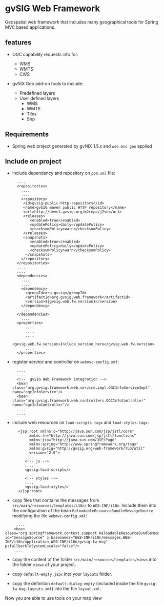 # gvSIG Web Framework
Geospatial web framework that includes many geographical tools for Spring MVC based applications.

## features

- OGC capability requests info for:
  - WMS
  - WMTS
  - CWS

- gvNIX Geo add-on tools to include:

  - Predefined layers
  - User defined layers
    - WMS
    - WMTS
    - Tiles
    - Shp


## Requirements

- Spring web project generated by gvNIX 1.5.x and `web mvc geo` applied

## Include on project

- include dependency and repository on `pom.xml` file:

        ....
        <repositories>
          ....
          ....
          <repository>
           <id>gvsig-public-http-repository</id>
           <name>gvSIG maven public HTTP repository</name>
           <url>http://devel.gvsig.org/m2repo/j2se</url>
           <releases>
              <enabled>true</enabled>
              <updatePolicy>daily</updatePolicy>
              <checksumPolicy>warn</checksumPolicy>
           </releases>
           <snapshots>
              <enabled>true</enabled>
              <updatePolicy>daily</updatePolicy>
              <checksumPolicy>warn</checksumPolicy>
            </snapshots>
          </repository>
        </repositories>
        ....
        ....
        <dependencies>
          ....
          ....
          <dependency>
            <groupId>org.gvsig</groupId>
            <artifactId>org.gvsig.web.framework</artifactId>
            <version>${gvsig.web.fw.version}</version>
          </dependency>
          ....
        </dependencies>
          ....
        <properties>
            ....
            ....
            ....
            <gvsig.web.fw.version>Include_version_here</gvsig.web.fw.version>
            ....
        </properties>

- register service and controller on `webmvc-config.xml`:

        ....
        ....
        <!--  gvSIG Web Framework integration -->
        <bean class="org.gvsig.framework.web.service.impl.OGCInfoServiceImpl" name="ogcInfoService"/>
        <bean class="org.gvsig.framework.web.controllers.OGCInfoController" name="ogcInfoController"/>
        ....
        ....

- include web resources on `load-scripts.tagx` and `load-styles.tagx`:

```
      <jsp:root xmlns:c="http://java.sun.com/jsp/jstl/core"
           xmlns:fn="http://java.sun.com/jsp/jstl/functions"
           xmlns:jsp="http://java.sun.com/JSP/Page"
           xmlns:spring="http://www.springframework.org/tags"
           xmlns:gvsig="http://gvsig.org/web-framework/TLD/util"
           version="2.0">
         ....
         <!-- js -->
         ....
         <gvsig:load-scripts/>
         ....
         <!-- styles -->
         ....
         <gvsig:load-styles/>
      </jsp:root>
```

- copy files that contains the messages from  `src/main/resources/templates/i18n/` to `WEB-INF/i18n`. Include them into the configuration of the bean `ReloadableResourceBundleMessageSource` modifying the file `webmvc-config.xml`:
```
     ....
    <bean class="org.springframework.context.support.ReloadableResourceBundleMessageSource" id="messageSource" p:basenames="WEB-INF/i18n/messages,WEB-INF/i18n/application,WEB-INF/i18n/gvsig-fw-msg" p:fallbackToSystemLocale="false"/>
    ....
```

- copy the content of the folder `src/main/resources/templates/views` into the folder `views` of your project.

- copy `default-empty.jspx` into your `layouts` folder.

- copy the definition `default-dialog-empty` (included inside the file `gvsig-fw-msg-layouts.xml`) into the file `layout.xml`.

Now you are able to use tools on your map view
